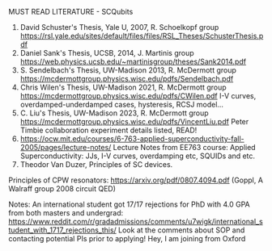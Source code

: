 MUST READ LITERATURE - SCQubits
1. David Schuster's Thesis, Yale U, 2007, R. Schoelkopf group
   https://rsl.yale.edu/sites/default/files/files/RSL_Theses/SchusterThesis.pdf
2. Daniel Sank's Thesis, UCSB, 2014, J. Martinis group
   https://web.physics.ucsb.edu/~martinisgroup/theses/Sank2014.pdf
3. S. Sendelbach's Thesis, UW-Madison 2013, R. McDermott group
   https://mcdermottgroup.physics.wisc.edu/pdfs/Sendelbach.pdf
4. Chris Wilen's Thesis, UW-Madison 2021, R. McDermott group
   https://mcdermottgroup.physics.wisc.edu/pdfs/CWilen.pdf
   I-V curves, overdamped-underdamped cases, hysteresis, RCSJ model...
5. C. Liu's Thesis, UW-Madison 2023, R. McDermott group
   https://mcdermottgroup.physics.wisc.edu/pdfs/VincentLiu.pdf
   Peter Timbie collaboration experiment details listed, READ!
6. https://ocw.mit.edu/courses/6-763-applied-superconductivity-fall-2005/pages/lecture-notes/
   Lecture Notes from EE763 course: Applied Superconductivity: JJs, I-V curves, overdamping etc, SQUIDs and etc.
7. Theodor Van Duzer, Principles of SC devices.

Principles of CPW resonators: https://arxiv.org/pdf/0807.4094.pdf (Goppl, A Walraff group 2008 circuit QED)

Notes: An international student got 17/17 rejections for PhD with 4.0 GPA from both masters and undergrad: https://www.reddit.com/r/gradadmissions/comments/u7wigk/international_student_with_1717_rejections_this/
Look at the comments about SOP and contacting potential PIs prior to applying!
Hey, I am joining from Oxford

